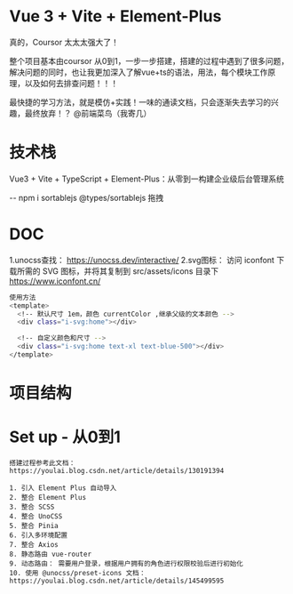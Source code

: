 # Vue 3 + Vite + Element-Plus

真的，Coursor 太太太强大了！

整个项目基本由coursor 从0到1，一步一步搭建，搭建的过程中遇到了很多问题，解决问题的同时，也让我更加深入了解vue+ts的语法，用法，每个模块工作原理，以及如何去排查问题！！！

最快捷的学习方法，就是模仿+实践！一味的通读文档，只会逐渐失去学习的兴趣，最终放弃！？ @前端菜鸟（我寄几）

# 技术栈
Vue3 + Vite + TypeScript + Element-Plus：从零到一构建企业级后台管理系统


-- npm i sortablejs @types/sortablejs 拖拽

# DOC
1.unocss查找： https://unocss.dev/interactive/
2.svg图标： 访问 iconfont 下载所需的 SVG 图标，并将其复制到 src/assets/icons 目录下 https://www.iconfont.cn/
```sh
使用方法
<template>
  <!-- 默认尺寸 1em，颜色 currentColor ,继承父级的文本颜色 -->
  <div class="i-svg:home"></div>

  <!-- 自定义颜色和尺寸 -->
  <div class="i-svg:home text-xl text-blue-500"></div>   
</template>
```
# 项目结构



# Set up - 从0到1
```
搭建过程参考此文档： https://youlai.blog.csdn.net/article/details/130191394

1. 引入 Element Plus 自动导入
2. 整合 Element Plus
3. 整合 SCSS
4. 整合 UnoCSS
5. 整合 Pinia
6. 引入多环境配置
7. 整合 Axios
8. 静态路由 vue-router
9. 动态路由： 需要用户登录，根据用户拥有的角色进行权限校验后进行初始化
10. 使用 @unocss/preset-icons 文档：https://youlai.blog.csdn.net/article/details/145499595

```


